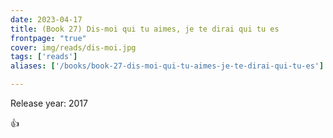 ```yaml
---
date: 2023-04-17
title: (Book 27) Dis-moi qui tu aimes, je te dirai qui tu es
frontpage: "true"
cover: img/reads/dis-moi.jpg
tags: ['reads']
aliases: ['/books/book-27-dis-moi-qui-tu-aimes-je-te-dirai-qui-tu-es']

---
```


Release year: 2017

👍

